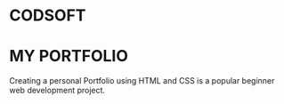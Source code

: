 # CODSOFT
# MY PORTFOLIO
Creating a personal Portfolio using HTML and CSS is a popular beginner web development project.
